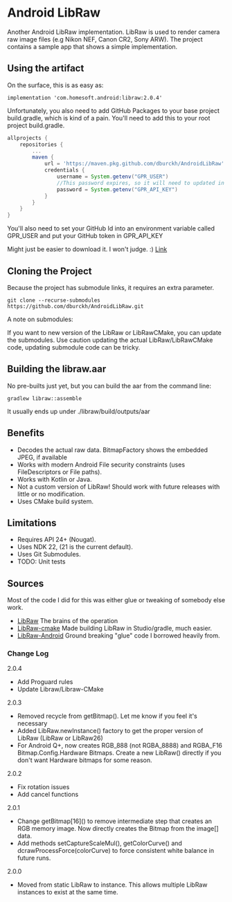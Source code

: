 # Android LibRaw
Another Android LibRaw implementation.  LibRaw is used to render camera raw image files (e.g Nikon NEF, Canon CR2, Sony ARW).   The project contains a sample app that shows a simple implementation.

## Using the artifact
On the surface, this is as easy as:

`implementation 'com.homesoft.android:libraw:2.0.4'`

Unfortunately, you also need to add GitHub Packages to your base project build.gradle, which is kind of a pain.  You'll need to add this to your root project build.gradle.
```groovy
allprojects {
    repositories {
        ...
        maven {
            url = 'https://maven.pkg.github.com/dburckh/AndroidLibRaw'
            credentials {
                username = System.getenv("GPR_USER")
                //This password expires, so it will need to updated in environment
                password = System.getenv("GPR_API_KEY")
            }
        }
    }
}
```
You'll also need to set your GitHub Id into an environment variable called GPR_USER and put your GitHub token in GPR_API_KEY

Might just be easier to download it.  I won't judge.  :)
[Link](https://github.com/dburckh/AndroidLibRaw/packages/1172747)

## Cloning the Project
Because the project has submodule links, it requires an extra parameter.

`git clone --recurse-submodules https://github.com/dburckh/AndroidLibRaw.git`

A note on submodules:

If you want to new version of the LibRaw or LibRawCMake, you can update the submodules.  Use caution updating the actual LibRaw/LibRawCMake code, updating submodule code can be tricky.

## Building the libraw.aar
No pre-builts just yet, but you can build the aar from the command line:

`gradlew libraw::assemble`

It usually ends up under ./libraw/build/outputs/aar

## Benefits
- Decodes the actual raw data.  BitmapFactory shows the embedded JPEG, if available
- Works with modern Android File security constraints (uses FileDescriptors or File paths).
- Works with Kotlin or Java.
- Not a custom version of LibRaw!  Should work with future releases with little or no modification.
- Uses CMake build system.

## Limitations
- Requires API 24+ (Nougat).
- Uses NDK 22, (21 is the current default).
- Uses Git Submodules.
- TODO: Unit tests

## Sources
Most of the code I did for this was either glue or tweaking of somebody else work.
- [LibRaw](https://github.com/LibRaw/LibRaw) The brains of the operation
- [LibRaw-cmake](https://github.com/LibRaw/LibRaw-cmake) Made building LibRaw in Studio/gradle, much easier.
- [LibRaw-Android](https://github.com/TSGames/Libraw-Android) Ground breaking "glue" code I borrowed heavily from.

### Change Log
2.0.4
- Add Proguard rules
- Update Libraw/Libraw-CMake

2.0.3
- Removed recycle from getBitmap().  Let me know if you feel it's necessary
- Added LibRaw.newInstance() factory to get the proper version of LibRaw (LibRaw or LibRaw26)
- For Android Q+, now creates RGB_888 (not RGBA_8888) and RGBA_F16 Bitmap.Config.Hardware Bitmaps.  Create a new LibRaw() directly if you don't want Hardware bitmaps for some reason.

2.0.2
- Fix rotation issues
- Add cancel functions

2.0.1
- Change getBitmap\[16\]() to remove intermediate step that creates an RGB memory image.  Now directly creates the Bitmap from the image\[\] data.
- Add methods setCaptureScaleMul(), getColorCurve() and dcrawProcessForce(colorCurve) to force consistent white balance in future runs.

2.0.0
- Moved from static LibRaw to instance.  This allows multiple LibRaw instances to exist at the same time.
